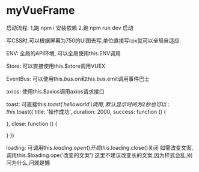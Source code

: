 # myVueFrame

启动流程:
1,跑 npm i 安装依赖
2.跑 npm run dev 启动

写CSS时,可以根据屏幕为750的UI图去写,单位直接写rpx就可以全局自适应.


ENV: 全局的API环境, 可以全局使用this.ENV调用

Store: 可以直接使用this.$store调用VUEX

EventBus: 可以使用this.$bus.$on和this.$bus.$emit调用事件巴士

axios: 使用this.$axios调用axios请求接口


toast: 可直接this.$toast('hello world')调用, 默认显示时间为2秒
也可以:   
this.$toast({
  title: '操作成功',
  duration: 2000,
  success: function () {

  },
  close: function () {

  }
})

loading: 可调用this.$loading.open()开启  this.$loading.close()关闭
如需改变文案,调用this.$loading.ope('改变的文案') 这里不建议改变长的文案,因为样式会乱,别问为什么,问就是懒



